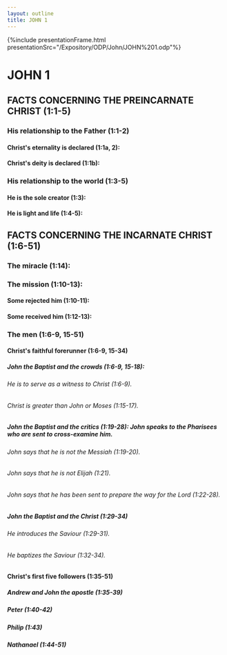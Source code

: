 ```yaml
---
layout: outline
title: JOHN 1
---
```

{%include presentationFrame.html presentationSrc="/Expository/ODP/John/JOHN%201.odp"%}

# JOHN 1
## FACTS CONCERNING THE PREINCARNATE CHRIST (1:1-5) 
###  His relationship to the Father (1:1-2) 
####  Christ\'s eternality is declared (1:1a, 2): 
####  Christ\'s deity is declared (1:1b): 
###  His relationship to the world (1:3-5) 
####  He is the sole creator (1:3): 
####  He is light and life (1:4-5): 
## FACTS CONCERNING THE INCARNATE CHRIST (1:6-51) 
###  The miracle (1:14): 
###  The mission (1:10-13): 
####  Some rejected him (1:10-11): 
####  Some received him (1:12-13): 
###  The men (1:6-9, 15-51) 
####  Christ\'s faithful forerunner (1:6-9, 15-34) 
#####  John the Baptist and the crowds (1:6-9, 15-18): 
######  He is to serve as a witness to Christ (1:6-9). 
######  Christ is greater than John or Moses (1:15-17). 
#####  John the Baptist and the critics (1:19-28): John speaks to the Pharisees who are sent to cross-examine him. 
######  John says that he is not the Messiah (1:19-20). 
######  John says that he is not Elijah (1:21). 
######  John says that he has been sent to prepare the way for the Lord (1:22-28). 
#####  John the Baptist and the Christ (1:29-34) 
######  He introduces the Saviour (1:29-31). 
######  He baptizes the Saviour (1:32-34). 
####  Christ\'s first five followers (1:35-51) 
#####  Andrew and John the apostle (1:35-39) 
#####  Peter (1:40-42) 
#####  Philip (1:43) 
#####  Nathanael (1:44-51) 
